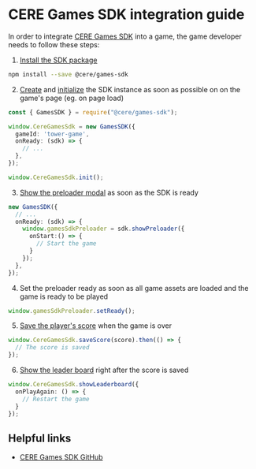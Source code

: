 CERE Games SDK integration guide
===

In order to integrate [CERE Games SDK](https://github.com/cere-io/cere-games-sdk/tree/master/packages/sdk) into a game, the game developer needs to follow these steps:
1. [Install the SDK package](https://github.com/cere-io/cere-games-sdk/tree/master/packages/sdk#installation)
```bash
npm install --save @cere/games-sdk
```
2. [Create](https://github.com/cere-io/cere-games-sdk/tree/master/packages/sdk#gamessdk) and [initialize](https://github.com/cere-io/cere-games-sdk/tree/master/packages/sdk#init) the SDK instance as soon as possible on on the game's page (eg. on page load)
```ts
const { GamesSDK } = require("@cere/games-sdk");

window.CereGamesSdk = new GamesSDK({
  gameId: 'tower-game',
  onReady: (sdk) => {
    // ...
  },
});

window.CereGamesSdk.init();

```
3. [Show the preloader modal](https://github.com/cere-io/cere-games-sdk/tree/master/packages/sdk#showpreloader) as soon as the SDK is ready
```ts
new GamesSDK({
  // ...
  onReady: (sdk) => {
    window.gamesSdkPreloader = sdk.showPreloader({
      onStart:() => {
        // Start the game
      }
    });
  },
});
```
4. Set the preloader ready as soon as all game assets are loaded and the game is ready to be played
```ts
window.gamesSdkPreloader.setReady();
```
5. [Save the player's score](https://github.com/cere-io/cere-games-sdk/tree/master/packages/sdk#savescore) when the game is over
```ts
window.CereGamesSdk.saveScore(score).then(() => {
  // The score is saved
});
```
6. [Show the leader board](https://github.com/cere-io/cere-games-sdk/tree/master/packages/sdk#showpreloader) right after the score is saved
```ts
window.CereGamesSdk.showLeaderboard({
  onPlayAgain: () => {
    // Restart the game
  }
});
```

## Helpful links
- [CERE Games SDK GitHub](https://github.com/cere-io/cere-games-sdk)
